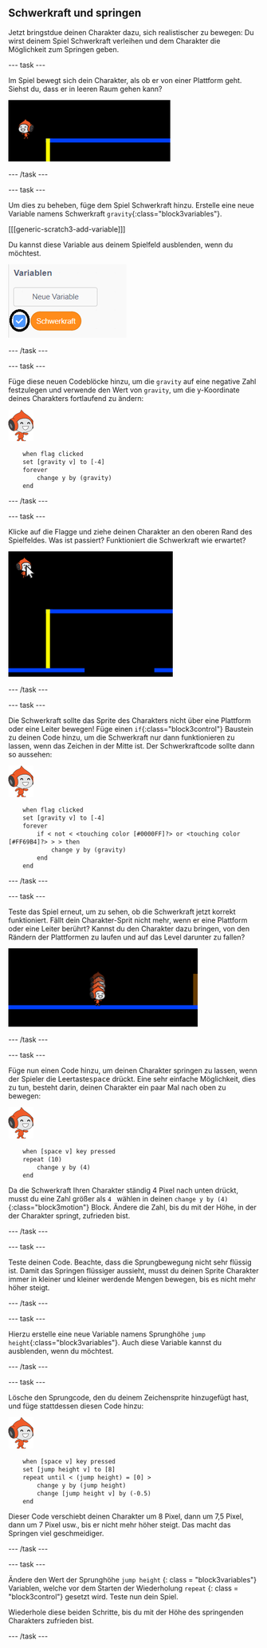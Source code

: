 ## Schwerkraft und springen

Jetzt bringstdue deinen Charakter dazu, sich realistischer zu bewegen: Du wirst deinem Spiel Schwerkraft verleihen und dem Charakter die Möglichkeit zum Springen geben.

\--- task \---

Im Spiel bewegt sich dein Charakter, als ob er von einer Plattform geht. Siehst du, dass er in leeren Raum gehen kann?

![screenshot](images/dodge-no-gravity.png)

\--- /task \---

\--- task \---

Um dies zu beheben, füge dem Spiel Schwerkraft hinzu. Erstelle eine neue Variable namens Schwerkraft `gravity`{:class="block3variables"}.

[[[generic-scratch3-add-variable]]]

Du kannst diese Variable aus deinem Spielfeld ausblenden, wenn du möchtest.

![Screenshot](images/dodge-gravity-annotated.png)

\--- /task \---

\--- task \---

Füge diese neuen Codeblöcke hinzu, um die `gravity` auf eine negative Zahl festzulegen und verwende den Wert von `gravity`, um die y-Koordinate deines Charakters fortlaufend zu ändern:

![pico walking sprite](images/pico_walking_sprite.png)

```blocks3
    when flag clicked
    set [gravity v] to [-4]
    forever
        change y by (gravity)
    end
```

\--- /task \---

\--- task \---

Klicke auf die Flagge und ziehe deinen Charakter an den oberen Rand des Spielfeldes. Was ist passiert? Funktioniert die Schwerkraft wie erwartet?

![Screenshot](images/dodge-gravity-drag.png)

\--- /task \---

\--- task \---

Die Schwerkraft sollte das Sprite des Charakters nicht über eine Plattform oder eine Leiter bewegen! Füge einen `if`{:class="block3control"} Baustein zu deinen Code hinzu, um die Schwerkraft nur dann funktionieren zu lassen, wenn das Zeichen in der Mitte ist. Der Schwerkraftcode sollte dann so aussehen:

![pico walking sprite](images/pico_walking_sprite.png)

```blocks3
    when flag clicked
    set [gravity v] to [-4]
    forever
        if < not < <touching color [#0000FF]?> or <touching color [#FF69B4]?> > > then
            change y by (gravity)
        end
    end
```

\--- /task \---

\--- task \---

Teste das Spiel erneut, um zu sehen, ob die Schwerkraft jetzt korrekt funktioniert. Fällt dein Charakter-Sprit nicht mehr, wenn er eine Plattform oder eine Leiter berührt? Kannst du den Charakter dazu bringen, von den Rändern der Plattformen zu laufen und auf das Level darunter zu fallen?

![Screenshot](images/dodge-gravity-test.png)

\--- /task \---

\--- task \---

Füge nun einen Code hinzu, um deinen Charakter springen zu lassen, wenn der Spieler die Leertaste<kbd>space</kbd> drückt. Eine sehr einfache Möglichkeit, dies zu tun, besteht darin, deinen Charakter ein paar Mal nach oben zu bewegen:

![pico walking sprite](images/pico_walking_sprite.png)

```blocks3
    when [space v] key pressed
    repeat (10)
        change y by (4)
    end
```

Da die Schwerkraft Ihren Charakter ständig 4 Pixel nach unten drückt, musst du eine Zahl größer als `4 ` wählen in deinen `change y by (4)`{:class="block3motion"} Block. Ändere die Zahl, bis du mit der Höhe, in der der Charakter springt, zufrieden bist.

\--- /task \---

\--- task \---

Teste deinen Code. Beachte, dass die Sprungbewegung nicht sehr flüssig ist. Damit das Springen flüssiger aussieht, musst du deinen Sprite Charakter immer in kleiner und kleiner werdende Mengen bewegen, bis es nicht mehr höher steigt.

\--- /task \---

\--- task \---

Hierzu erstelle eine neue Variable namens Sprunghöhe `jump height`{:class="block3variables"}. Auch diese Variable kannst du ausblenden, wenn du möchtest.

\--- /task \---

\--- task \---

Lösche den Sprungcode, den du deinem Zeichensprite hinzugefügt hast, und füge stattdessen diesen Code hinzu:

![pico walking sprite](images/pico_walking_sprite.png)

```blocks3
    when [space v] key pressed
    set [jump height v] to [8]
    repeat until < (jump height) = [0] >
        change y by (jump height)
        change [jump height v] by (-0.5)
    end
```

Dieser Code verschiebt deinen Charakter um 8 Pixel, dann um 7,5 Pixel, dann um 7 Pixel usw., bis er nicht mehr höher steigt. Das macht das Springen viel geschmeidiger.

\--- /task \---

\--- task \---

Ändere den Wert der Sprunghöhe `jump height` {: class = "block3variables"} Variablen, welche vor dem Starten der Wiederholung `repeat` {: class = "block3control"} gesetzt wird. Teste nun dein Spiel.

Wiederhole diese beiden Schritte, bis du mit der Höhe des springenden Charakters zufrieden bist.

\--- /task \---